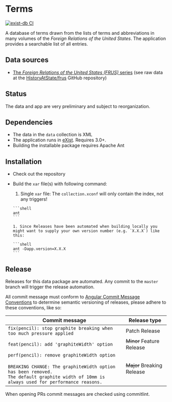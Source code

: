 # Terms

[![exist-db CI](https://github.com/HistoryAtState/terms/actions/workflows/build.yml/badge.svg)](https://github.com/HistoryAtState/terms/actions/workflows/build.yml)

A database of terms drawn from the lists of terms and abbreviations in many volumes of the *Foreign Relations of the United States*. The application provides a searchable list of all entries. 

## Data sources

- [The *Foreign Relations of the United States (FRUS)* series](https://history.state.gov/historicaldocuments) (see raw data at the [HistoryAtState/frus](https://github.com/HistoryAtState/frus) GitHub repository)

## Status

The data and app are very preliminary and subject to reorganization.

## Dependencies

- The data in the `data` collection is XML
- The application runs in [eXist](http://exist-db.org). Requires 3.0+.
- Building the installable package requires Apache Ant

## Installation

- Check out the repository
- Build the `xar` file(s) with following command:
    1. Single `xar` file: The `collection.xconf` will only contain the index, not any triggers!

      ```shell
      ant
      ```

      1. Since Releases have been automated when building locally you might want to supply your own version number (e.g. `X.X.X`) like this:

      ```shell
      ant -Dapp.version=X.X.X
      ```

## Release

Releases for this data package are automated. Any commit to the `master` branch will trigger the release automation.

All commit message must conform to [Angular Commit Message Conventions](https://github.com/angular/angular.js/blob/master/DEVELOPERS.md#-git-commit-guidelines) to determine semantic versioning of releases, please adhere to these conventions, like so:

| Commit message  | Release type |
|-----------------|--------------|
| `fix(pencil): stop graphite breaking when too much pressure applied` | Patch Release |
| `feat(pencil): add 'graphiteWidth' option` | ~~Minor~~ Feature Release |
| `perf(pencil): remove graphiteWidth option`<br/><br/>`BREAKING CHANGE: The graphiteWidth option has been removed.`<br/>`The default graphite width of 10mm is always used for performance reasons.` | ~~Major~~ Breaking Release |

When opening PRs commit messages are checked using commitlint.